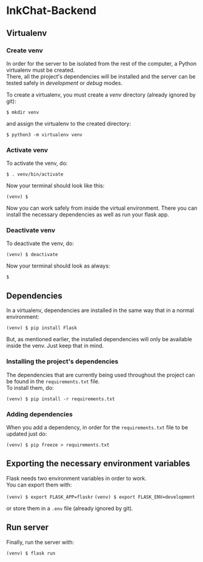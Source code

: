 # InkChat-Backend

## Virtualenv

### Create venv

In order for the server to be isolated from the rest of the computer, a Python virtualenv must be created.  
There, all the project's dependencies will be installed and the server can be tested safely in _development_ or _debug_ modes.

To create a virtualenv, you must create a _venv_ directory (already ignored by git):

`$ mkdir venv`

and assign the virtualenv to the created directory:

`$ python3 -m virtualenv venv`


### Activate venv

To activate the venv, do:

`$ . venv/bin/activate`

Now your terminal should look like this:

`(venv) $`

Now you can work safely from inside the virtual environment.
There you can install the necessary dependencies as well as run your flask app.


### Deactivate venv

To deactivate the venv, do:

`(venv) $ deactivate`

Now your terminal should look as always:

`$`


## Dependencies

In a virtualenv, dependencies are installed in the same way that in a normal environment:

`(venv) $ pip install Flask`

But, as mentioned earlier, the installed dependencies will only be available inside the venv. Just keep that in mind.


### Installing the project's dependencies

The dependencies that are currently being used throughout the project can be found in the `requirements.txt` file.  
To install them, do:

`(venv) $ pip install -r requirements.txt`


### Adding dependencies

When you add a dependency, in order for the `requirements.txt` file to be updated just do:

`(venv) $ pip freeze > requirements.txt`


## Exporting the necessary environment variables

Flask needs two environment variables in order to work.  
You can export them with:

`(venv) $ export FLASK_APP=flaskr`
`(venv) $ export FLASK_ENV=development`

or store them in a `.env` file (already ignored by git).


## Run server

Finally, run the server with:

`(venv) $ flask run`
